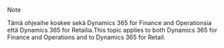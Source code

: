 > [!NOTE]
> <span data-ttu-id="b64d0-101">Tämä ohjeaihe koskee sekä Dynamics 365 for Finance and Operationsia että Dynamics 365 for Retailia.</span><span class="sxs-lookup"><span data-stu-id="b64d0-101">This topic applies to both Dynamics 365 for Finance and Operations and to Dynamics 365 for Retail.</span></span> 
